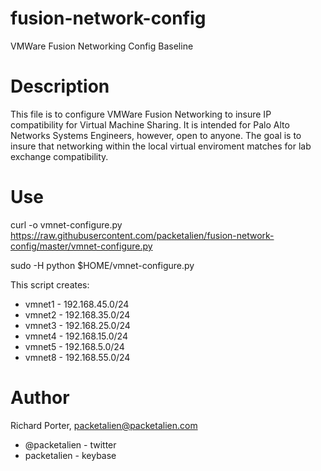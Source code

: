# fusion-network-config

VMWare Fusion Networking Config Baseline

# Description

This file is to configure VMWare Fusion Networking to insure IP compatibility for Virtual Machine Sharing. It is intended for Palo Alto Networks Systems Engineers, however, open to anyone. The goal is to insure that networking within the local virtual enviroment matches for lab exchange compatibility.

# Use

curl -o vmnet-configure.py https://raw.githubusercontent.com/packetalien/fusion-network-config/master/vmnet-configure.py

sudo -H python $HOME/vmnet-configure.py

This script creates:

* vmnet1 - 192.168.45.0/24
* vmnet2 - 192.168.35.0/24
* vmnet3 - 192.168.25.0/24
* vmnet4 - 192.168.15.0/24
* vmnet5 - 192.168.5.0/24
* vmnet8 - 192.168.55.0/24

# Author

Richard Porter, packetalien@packetalien.com 
* @packetalien - twitter 
* packetalien - keybase
